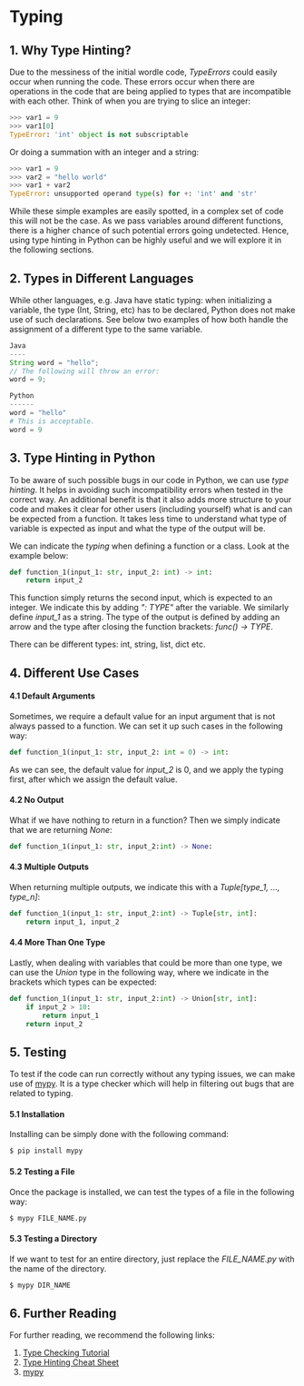 # Typing 
## 1. Why Type Hinting? 
Due to the messiness of the initial wordle code, _TypeErrors_ could easily occur when
running the code. These errors occur when there are operations in the code that are being
applied to types that are incompatible with each other. Think of when you are trying
to slice an integer: 

```python
>>> var1 = 9
>>> var1[0]
TypeError: 'int' object is not subscriptable
```

Or doing a summation with an integer and a string: 
```python
>>> var1 = 9
>>> var2 = "hello world"
>>> var1 + var2
TypeError: unsupported operand type(s) for +: 'int' and 'str'
```

While these simple examples are easily spotted, in a complex set of code this will not
be the case. As we pass variables around different functions, there is a higher chance 
of such potential errors going undetected. Hence, using type hinting in Python can be highly
useful and we will explore it in the following sections. 

## 2. Types in Different Languages 
While other languages, e.g. Java have static typing: when initializing a variable, 
the type (Int, String, etc) has to be declared, Python does not make use of such 
declarations. See below two examples of how both handle the 
assignment of a different type to the same variable. 

```javascript
Java
----
String word = "hello";
// The following will throw an error: 
word = 9;
```

```python
Python
------
word = "hello"
# This is acceptable.
word = 9
```

## 3. Type Hinting in Python
To be aware of such possible bugs in our code in Python, we can use *type hinting*. 
It helps in avoiding such incompatibility errors when tested in the correct way. An
additional benefit is that it also adds more structure to your code and makes it 
clear for other users (including yourself) what is and can be expected from a function. 
It takes less time to understand what type of variable is expected as input and what 
the type of the output will be. 

We can indicate the _typing_ when defining a function or a class. Look at the example
below:
```python
def function_1(input_1: str, input_2: int) -> int: 
	return input_2
```
 This function simply returns the second input, which is expected to an integer. 
 We indicate this by adding _": TYPE"_ after the variable. We similarly define
 _input_1_ as a string. The type of the output is defined by adding an arrow and the 
 type after closing the function brackets: _func() -> TYPE_. 
 
There can be different types: int, string, list, dict etc. 

## 4. Different Use Cases
#### 4.1 Default Arguments
Sometimes, we require a default value for an input argument that is not always passed
to a function. We can set it up such cases in the following way: 
```python
def function_1(input_1: str, input_2: int = 0) -> int:
```
As we can see, the default value for _input_2_ is 0, and we apply the typing first, 
after which we assign the default value. 

#### 4.2 No Output
What if we have nothing to return in a function? Then we simply indicate that we are 
returning _None_: 
```python
def function_1(input_1: str, input_2:int) -> None: 
```

#### 4.3 Multiple Outputs
When returning multiple outputs, we indicate this with a _Tuple[type_1, ..., type_n]_: 
```python
def function_1(input_1: str, input_2:int) -> Tuple[str, int]: 
    return input_1, input_2
```

#### 4.4 More Than One Type
Lastly, when dealing with variables that could be more than one type, we can use the _Union_
type in the following way, where we indicate in the brackets which types can be expected: 
```python
def function_1(input_1: str, input_2:int) -> Union[str, int]: 
	if input_2 > 10: 
		return input_1
	return input_2

```
## 5. Testing
To test if the code can run correctly without any typing issues, we can make use of 
[mypy](https://mypy.readthedocs.io/). It is a type checker which will help in filtering
out bugs that are related to typing. 

#### 5.1 Installation
Installing can be simply done with the following 
command: 
```bash
$ pip install mypy
```

#### 5.2 Testing a File
Once the package is installed, we can test the types of a file in the following way: 
```bash
$ mypy FILE_NAME.py
```

#### 5.3 Testing a Directory
If we want to test for an entire directory, just replace the _FILE_NAME.py_ with the
name of the directory. 
```bash
$ mypy DIR_NAME
```

## 6. Further Reading
For further reading, we recommend the following links: 

1. [Type Checking Tutorial](https://realpython.com/python-type-checking/)
2. [Type Hinting Cheat Sheet](https://mypy.readthedocs.io/en/stable/cheat_sheet_py3.html)
3. [mypy](https://mypy.readthedocs.io/en/stable/introduction.html)

